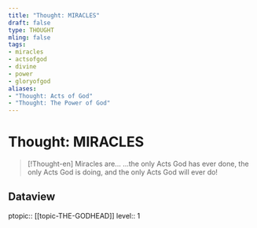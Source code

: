 ```yaml
---
title: "Thought: MIRACLES"
draft: false
type: THOUGHT
mling: false
tags:
- miracles
- actsofgod
- divine
- power
- gloryofgod
aliases:
- "Thought: Acts of God"
- "Thought: The Power of God"
---
```

# Thought: MIRACLES
> [!Thought-en]
> Miracles are...
> ...the only Acts God has ever done,
> the only Acts God is doing,
> and the only Acts God will ever do!

## Dataview
ptopic:: [[topic-THE-GODHEAD]]
level:: 1
